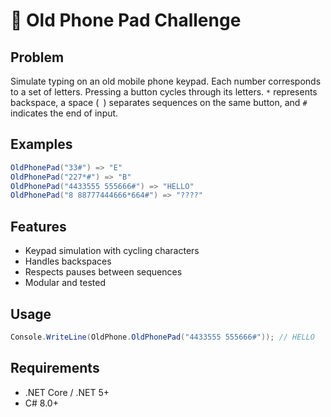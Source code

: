 # 📱 Old Phone Pad Challenge

## Problem

Simulate typing on an old mobile phone keypad. Each number corresponds to a set of letters.
Pressing a button cycles through its letters. `*` represents backspace, a space (` `) separates sequences on the same button, and `#` indicates the end of input.

## Examples

```csharp
OldPhonePad("33#") => "E"
OldPhonePad("227*#") => "B"
OldPhonePad("4433555 555666#") => "HELLO"
OldPhonePad("8 88777444666*664#") => "????"
```

## Features

- Keypad simulation with cycling characters
- Handles backspaces
- Respects pauses between sequences
- Modular and tested

## Usage

```csharp
Console.WriteLine(OldPhone.OldPhonePad("4433555 555666#")); // HELLO
```

## Requirements

- .NET Core / .NET 5+
- C# 8.0+
